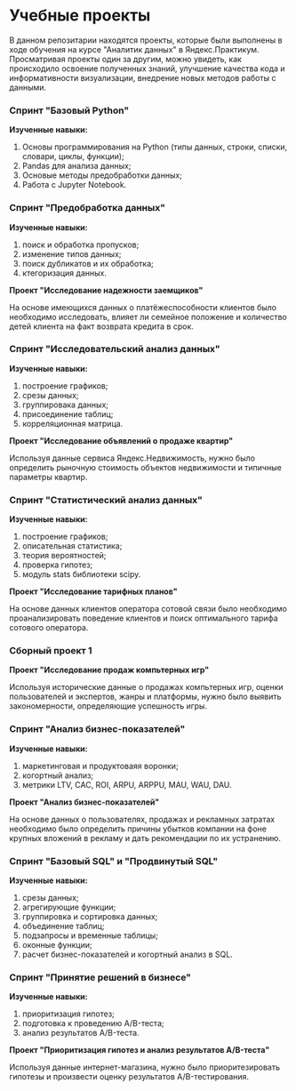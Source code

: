 # Учебные проекты

В данном репозитарии находятся проекты, которые были выполнены в ходе обучения на курсе "Аналитик данных" в Яндекс.Практикум.
Просматривая проекты один за другим, можно увидеть, как происходило освоение полученных знаний, улучшение качества кода и информативности визуализации, внедрение новых методов работы с данными.

### Спринт "Базовый Python"

**Изученные навыки:**
1. Основы программирования на Python (типы данных, строки, списки, словари, циклы, функции);
2. Pandas для анализа данных;
3. Основые методы предобработки данных;
4. Работа с Jupyter Notebook.

### Спринт "Предобработка данных"

**Изученные навыки:**

1. поиск и обработка пропусков;
2. изменение типов данных;
3. поиск дубликатов и их обработка;
4. ктегоризация данных.

**Проект "Исследование надежности заемщиков"** 

На основе имеющихся данных о платёжеспособности клиентов было необходимо исследовать, влияет ли семейное положение и количество детей клиента на факт возврата кредита в срок.

### Спринт "Исследовательский анализ данных"

**Изученные навыки:**

1. построение графиков;
2. срезы данных;
3. группировака данных;
4. присоединение таблиц;
5. корреляционная матрица.

**Проект "Исследование объявлений о продаже квартир"** 

Используя данные сервиса Яндекс.Недвижимость, нужно было определить рыночную стоимость объектов недвижимости и типичные параметры квартир.

### Спринт "Статистический анализ данных"

**Изученные навыки:**

1. построение графиков;
2. описательная статистика;
3. теория вероятностей;
4. проверка гипотез;
5. модуль stats библиотеки scipy.

**Проект "Исследование тарифных планов"** 

На основе данных клиентов оператора сотовой связи было необходимо проанализировать поведение клиентов и поиск оптимального тарифа сотового оператора.

### Сборный проект 1

**Проект "Исследование продаж компьтерных игр"**

Используя исторические данные о продажах компьтерных игр, оценки пользователей и экспертов, жанры и платформы, нужно было выявить закономерности, определяющие успешность игры.

### Спринт "Анализ бизнес-показателей"

**Изученные навыки:**

1. маркетинговая и продуктоваяя воронки;
2. когортный анализ;
3. метрики LTV, CAC, ROI, ARPU, ARPPU, MAU, WAU, DAU.

**Проект "Анализ бизнес-показателей"** 

На основе данных о пользователях, продажах и рекламных затратах необходимо было определить причины убытков компании на фоне крупных вложений в рекламу и дать рекомендации по их устранению.

### Спринт "Базовый SQL" и "Продвинутый SQL"

**Изученные навыки:**

1. срезы данных;
2. агрегирующие функции;
3. группировка и сортировка данных;
4. объединение таблиц;
5. подзапросы и временные таблицы;
6. оконные функции;
7. расчет бизнес-показателей и когортный анализ в SQL.

### Спринт "Принятие решений в бизнесе"

**Изученные навыки:**

1. приоритизация гипотез;
2. подготовка к проведению A/B-теста;
3. анализ результатов A/B-теста.

**Проект "Приоритизация гипотез и анализ результатов A/B-теста"** 

Используя данные интернет-магазина, нужно было приоритезировать гипотезы и произвести оценку результатов A/B-тестирования.
